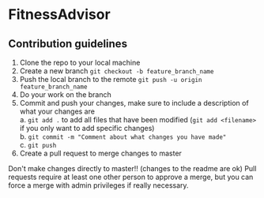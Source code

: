 # FitnessAdvisor

## Contribution guidelines
  1.  Clone the repo to your local machine
  2.  Create a new branch 
      `git checkout -b feature_branch_name`
  3.  Push the local branch to the remote
      `git push -u origin feature_branch_name`
  4.  Do your work on the branch
  5.  Commit and push your changes, make sure to include a description of what your changes are
      <br>a. `git add .` to add all files that have been modified (`git add <filename>` if you only want to add specific changes)
      <br>b. `git commit -m "Comment about what changes you have made"` 
      <br>c. `git push`
  6.  Create a pull request to merge changes to master 
  
  Don't make changes directly to master!! (changes to the readme are ok)
  Pull requests require at least one other person to approve a merge, but you can force a merge with admin privileges if really necessary.
